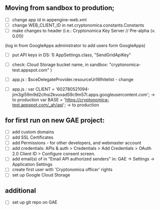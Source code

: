 
## Moving from sandbox to prodution;

- [ ] change app id in appengine-web.xml
- [ ] change WEB_CLIENT_ID in net.cryptonomica.constants.Constants
- [ ] make changes to header (i.e.: Cryptonomica Key Server // Pre-alpha (v. 0.01))

(log in from GoogleApps administrator to add users form GoogleApps)
- [ ] put API keys in DS: 1) AppSettings.class, "SendGridApiKey"
- [ ] check: Cloud Storage bucket name, in sandbox:  "cryptonomica-test.appspot.com" )


- [ ] app.js : $sceDelegateProvider.resourceUrlWhitelist - change
- [ ] app.js :  var CLIENT = '602780521094-jim3gi59m9d2clhsi2kvuvad59c9m57l.apps.googleusercontent.com'; -> to production
                var BASE = 'https://cryptonomica-test.appspot.com/_ah/api'; -> to production

## for first run on new GAE project:

- [ ] add custom domains
- [ ] add SSL Certificates
- [ ] add Permissions - for other developers, and webmaster account
- [ ] add credentials: APIs & auth > Credentials > Add Credentials > OAuth 2.0 Client ID > Configure consent screen.
- [ ] add email(s) of in "Email API authorized senders" in:
GAE -> Settings -> Application Settings
- [ ] create first user with 'Cryptonomica officer' rights
- [ ] set up Google Cloud Storage

## additional

- [ ] set up git repo on GAE
